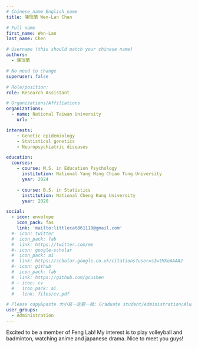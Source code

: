 ```yaml
---
# Chinese_name English_name
title: 陳玟蘭 Wen-Lan Chen

# Full name
first_name: Wen-Lan
last_name: Chen

# Username (this should match your chinese name)
authors:
  - 陳玟蘭

# No need to change
superuser: false

# Role/position: 
role: Research Assistant

# Organizations/Affiliations
organizations:
  - name: National Taiwan University
    url: ''

interests:
    - Genetic epidemiology
    - Statistical genetics
    - Neuropsychiatric diseases

education:
  courses:
    - course: M.S. in Education Psychology
      institution: National Yang Ming Chiao Tung University
      year: 2024

    - course: B.S. in Statistics
      institution: National Cheng Kung University
      year: 2020

social:
  - icon: envelope
    icon_pack: fas
    link: 'mailto:littlecat861119@gmail.com'
  #- icon: twitter
  #  icon_pack: fab
  #  link: https://twitter.com/me
  #- icon: google-scholar
  #  icon_pack: ai
  #  link: https://scholar.google.co.uk/citations?user=sIwtMXoAAAAJ
  #- icon: github
  #  icon_pack: fab
  #  link: https://github.com/gcushen
  # - icon: cv
  #   icon_pack: ai
  #   link: files/cv.pdf

# Please copy&paste 大小寫一定要一樣: Graduate student/Administration/Alumni
user_groups:
  - Administration
---
```


Excited to be a member of Feng Lab! My interest is to play volleyball and badminton, watching anime and japanese drama. Nice to meet you guys!
